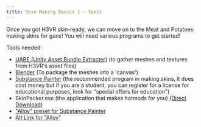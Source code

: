```yaml
---
title: Skin Making Basics 1 - Tools
---
```


Once you got H3VR skin-ready, we can move on to the Meat and Potatoes: making skins for guns! You will need various programs to get started!

Tools needed:

- [UABE (Unity Asset Bundle Extracter)](https://github.com/DerPopo/UABE/releases) (to gather meshes and textures from H3VR's asset files)
- [Blender](https://www.blender.org/download/) (To package the meshes into a 'canvas')
- [Substance Painter](https://www.substance3d.com/subscribe/) (the recommended program in making skins, it does cost money but if you are a student, you can register for a license for educational purposes, look for "special offers for education")
- SkinPacker.exe (the application that makes hotmods for you) [(Direct Download)](https://github.com/denikson/H3VR.Sideloader/releases/download/v0.3.2/SkinPacker.exe)
- ["Alloy" preset for Substance Painter](https://cdn.discordapp.com/attachments/705213552683646986/725554639763669032/Alloy.spexp)
- [Alt Link for "Alloy"](https://www.mediafire.com/file/pl4wxtrj9yxlfae/Alloy.spexp/file)
